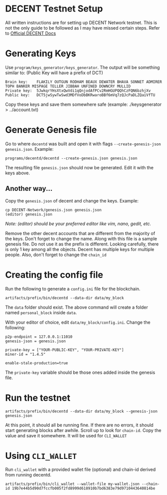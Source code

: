 # DECENT Testnet Setup

All written instructions are for setting up DECENT Network testnet. This is not the only guide to be followed as I may have missed certain steps. Refer to [Official DECENT Docs](https://github.com/DECENTfoundation/DECENT-Network/wiki/private-testnet)

# Generating Keys

Use `program/keys_generator/keys_generator`. The output will be something similar to: (Public Key will have a prefix of DCT)

    Brain key:    FLAKILY OUTGUN RODHAM BEAUX DEWATER BHAVA SONNET ADMIRER TOPH BANKER MISPAGE TELLER JIBBAH UNFINED DOWNCRY MULLID
    Private key:  5JwkqrYHsXtxQwVdi1qQnjodAfPCv2RmHGUPQQhCzFQN6bzhjXv
    Public key:   DCT5jwSywTwSwd3MDfVoDbBKRwaroBBf6mVq7zQJcPaDLZQaiVfTU

Copy these keys and save them somewhere safe (example: ./keysgenerator > ../account.txt)

# Generate Genesis file

Go to where `decentd` was built and open it with flags `--create-genesis-json genesis.json`. Example: 

    programs/decentd/decentd --create-genesis.json genesis.json

The resulting file `genesis.json` should now be generated. Edit it with the keys above.

## Another way...

Copy the `genesis.json` of decent and change the keys. Example:

    cp DECENT-Network/genesis.json genesis.json
    (editor) genesis.json

_Note: (editor) should be your preferred editor like vim, nano, gedit, etc._

Remove the other decent accounts that are different from the majority of the keys. Don't forget to change the name. Along with this file is a sample genesis file. Do not use it as the prefix is different. Looking carefully, there is only 1 key among all the objects. Decent has multiple keys for multiple people.
Also, don't forget to change the `chain_id`

# Creating the config file

Run the following to generate a `config.ini` file for the blockchain.

    artifacts/prefix/bin/decentd --data-dir data/my_block 

The `data` folder should exist. The above command will create a folder named `personal_block` inside `data`.

With your editor of choice, edit `data/my_block/config.ini`. Change the following:

    p2p-endpoint = 127.0.0.1:11010
    genesis-json = genesis.json

    private-key = ["YOUR-PUBLIC-KEY", "YOUR-PRIVATE-KEY"]
    miner-id = "1.4.5"

    enable-stale-production=true

The `private-key` variable should be those ones added inside the genesis file.

# Run the testnet

    artifacts/prefix/bin/decentd --data-dir data/my_block --genesis-json genesis.json

At this point, it should all be running fine. If there are no errors, it should start generating blocks after awhile. Scroll up to look for `chain-id`. Copy the value and save it somewhere. It will be used for `CLI_WALLET`

# Using `CLI_WALLET`

Run `cli_wallet` with a provided wallet file (optional) and chain-id derived from running decentd.

    artifacts/prefix/bin/cli_wallet --wallet-file my-wallet.json --chain-id 19b7e44b5d90d7fccfb005f2fd8999d618910b7bd6383e79d9710443640814be
